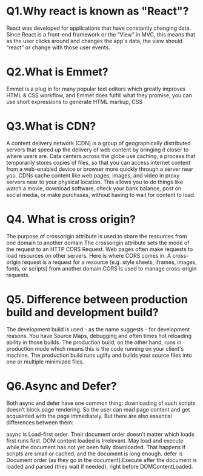 # Q1.Why react is known as "React"?
React was developed for applications that have constantly changing data. Since React is a front-end framework or the “View” in MVC, this means that as the user clicks around and changes the app's data, the view should “react” or change with those user events.

# Q2.What is Emmet?
Emmet is a plug in for many popular text editors which greatly improves HTML & CSS workflow,
and Emmet does fulfill what they promise, you can use short expressions to generate HTML markup, CSS

# Q3.What is CDN?
A content delivery network (CDN) is a group of geographically distributed servers that speed up the delivery of web content by bringing it closer to where users are. Data centers across the globe use caching, a process that temporarily stores copies of files, so that you can access internet content from a web-enabled device or browser more quickly through a server near you. CDNs cache content like web pages, images, and video in proxy servers near to your physical location. This allows you to do things like watch a movie, download software, check your bank balance, post on social media, or make purchases, without having to wait for content to load.

# Q4.  What is cross origin?
The purpose of crossorigin attribute is used to share the resources from one domain to another domain
The crossorigin attribute sets the mode of the request to an HTTP CORS Request.
Web pages often make requests to load resources on other servers. Here is where CORS comes in.
A cross-origin request is a request for a resource (e.g. style sheets, iframes, images, fonts, or scripts) from another domain.CORS is used to manage cross-origin requests.

# Q5. Difference between production build and development build?
The development build is used - as the name suggests - for development reasons. You have Source Maps, debugging and often times hot reloading ability in those builds.
The production build, on the other hand, runs in production mode which means this is the code running on your client's machine. The production build runs uglify and builds your source files into one or multiple minimized files.
# Q6.Async and Defer?
Both async and defer have one common thing: downloading of such scripts doesn’t block page rendering. So the user can read page content and get acquainted with the page immediately.
But there are also essential differences between them:

async is Load-first order. Their document order doesn’t matter which loads first runs first. DOM content loaded is	Irrelevant. May load and execute while the document has not yet been fully downloaded. That happens if scripts are small or cached, and the document is long enough.
defer is Document order (as they go in the document).Execute after the document is loaded and parsed (they wait if needed), right before DOMContentLoaded.